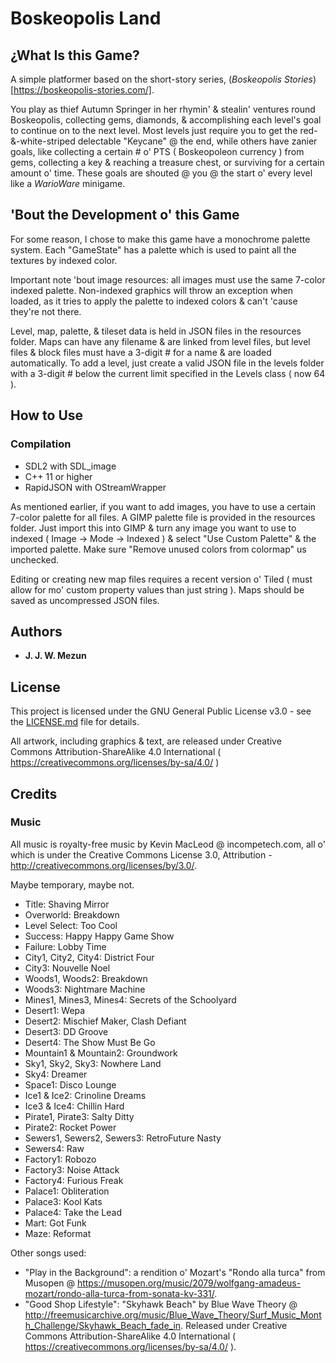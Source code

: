 # Boskeopolis Land

## ¿What Is this Game?

A simple platformer based on the short-story series, (_Boskeopolis Stories_)[https://boskeopolis-stories.com/].

You play as thief Autumn Springer in her rhymin' & stealin' ventures round Boskeopolis, collecting gems, diamonds, & accomplishing each level's goal to continue on to the next level. Most levels just require you to get the red-&-white-striped delectable "Keycane" @ the end, while others have zanier goals, like collecting a certain # o' PTS ( Boskeopoleon currency ) from gems, collecting a key & reaching a treasure chest, or surviving for a certain amount o' time. These goals are shouted @ you @ the start o' every level like a _WarioWare_ minigame.

## 'Bout the Development o' this Game

For some reason, I chose to make this game have a monochrome palette system. Each "GameState" has a palette which is used to paint all the textures by indexed color.

Important note 'bout image resources: all images must use the same 7-color indexed palette. Non-indexed graphics will throw an exception when loaded, as it tries to apply the palette to indexed colors & can't 'cause they're not there.

Level, map, palette, & tileset data is held in JSON files in the resources folder. Maps can have any filename & are linked from level files, but level files & block files must have a 3-digit # for a name & are loaded automatically. To add a level, just create a valid JSON file in the levels folder with a 3-digit # below the current limit specified in the Levels class ( now 64 ).

## How to Use

### Compilation

* SDL2 with SDL_image
* C++ 11 or higher
* RapidJSON with OStreamWrapper

As mentioned earlier, if you want to add images, you have to use a certain 7-color palette for all files. A GIMP palette file is provided in the resources folder. Just import this into GIMP & turn any image you want to use to indexed ( Image -> Mode -> Indexed ) & select "Use Custom Palette" & the imported palette. Make sure "Remove unused colors from colormap" us unchecked.

Editing or creating new map files requires a recent version o' Tiled ( must allow for mo' custom property values than just string ). Maps should be saved as uncompressed JSON files.

## Authors

* **J. J. W. Mezun**

## License

This project is licensed under the GNU General Public License v3.0 - see the [LICENSE.md](LICENSE.md) file for details.

All artwork, including graphics & text, are released under Creative Commons Attribution-ShareAlike 4.0 International ( https://creativecommons.org/licenses/by-sa/4.0/ )

## Credits

### Music

All music is royalty-free music by Kevin MacLeod @ incompetech.com, all o' which is under the Creative Commons License 3.0, Attribution - http://creativecommons.org/licenses/by/3.0/.

Maybe temporary, maybe not.

* Title: Shaving Mirror
* Overworld: Breakdown
* Level Select: Too Cool
* Success: Happy Happy Game Show
* Failure: Lobby Time
* City1, City2, City4: District Four
* City3: Nouvelle Noel
* Woods1, Woods2: Breakdown
* Woods3: Nightmare Machine
* Mines1, Mines3, Mines4: Secrets of the Schoolyard
* Desert1: Wepa
* Desert2: Mischief Maker, Clash Defiant
* Desert3: DD Groove
* Desert4: The Show Must Be Go
* Mountain1 & Mountain2: Groundwork
* Sky1, Sky2, Sky3: Nowhere Land
* Sky4: Dreamer
* Space1: Disco Lounge
* Ice1 & Ice2: Crinoline Dreams
* Ice3 & Ice4: Chillin Hard
* Pirate1, Pirate3: Salty Ditty
* Pirate2: Rocket Power
* Sewers1, Sewers2, Sewers3: RetroFuture Nasty
* Sewers4: Raw
* Factory1: Robozo
* Factory3: Noise Attack
* Factory4: Furious Freak
* Palace1: Obliteration
* Palace3: Kool Kats
* Palace4: Take the Lead
* Mart: Got Funk
* Maze: Reformat

Other songs used:

* "Play in the Background": a rendition o' Mozart's "Rondo alla turca" from Musopen @ https://musopen.org/music/2079/wolfgang-amadeus-mozart/rondo-alla-turca-from-sonata-kv-331/.
* "Good Shop Lifestyle": "Skyhawk Beach" by Blue Wave Theory @ http://freemusicarchive.org/music/Blue_Wave_Theory/Surf_Music_Month_Challenge/Skyhawk_Beach_fade_in. Released under Creative Commons Attribution-ShareAlike 4.0 International ( https://creativecommons.org/licenses/by-sa/4.0/ ).
